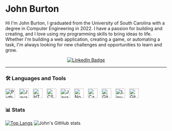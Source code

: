 # John Burton

Hi I'm John Burton, I graduated from the University of South Carolina with a degree in Computer Engineering in 2022. I have a passion for building and creating, and I love using my programming skills to bring ideas to life. Whether I'm building a web application, creating a game, or automating a task, I'm always looking for new challenges and opportunities to learn and grow.


<div align="center">   
    <a href="https://www.linkedin.com/in/johnburton0517/">
      <img src="https://img.shields.io/badge/LinkedIn-blue?style=for-the-badge&logo=linkedin&logoColor=white" alt="LinkedIn Badge"/>
    </a>
</div>

---

### :hammer_and_wrench: Languages and Tools
<img align="left" alt="Python" width="30px" style="padding-right:10px;" src="https://cdn.jsdelivr.net/gh/devicons/devicon/icons/python/python-plain.svg" />
<img align="left" alt="Java" width="30px" style="padding-right:10px;" src="https://cdn.jsdelivr.net/gh/devicons/devicon/icons/java/java-original.svg"/>
<img align="left" alt="HTML" width="30px" style="padding-right:10px;" src="https://cdn.jsdelivr.net/gh/devicons/devicon/icons/html5/html5-plain.svg" />
<img align="left" alt="CSS" width="30px" style="padding-right:10px;" src="https://cdn.jsdelivr.net/gh/devicons/devicon/icons/css3/css3-plain.svg" />
<img align="left" alt="JavaScript" width="30px" style="padding-right:10px;" src="https://cdn.jsdelivr.net/gh/devicons/devicon/icons/javascript/javascript-plain.svg" />
<img align="left" alt="NodeJS" width="30px" style="padding-right:10px;" src="https://cdn.jsdelivr.net/gh/devicons/devicon/icons/nodejs/nodejs-original.svg" />
<img align="left" alt="C++" width="30px" style="padding-right:10px;" src="https://cdn.jsdelivr.net/gh/devicons/devicon/icons/cplusplus/cplusplus-line.svg" />
<img align="left" alt="Git" width="30px" style="padding-right:10px;" src="https://cdn.jsdelivr.net/gh/devicons/devicon/icons/git/git-original.svg" />
<img align="left" alt="Linux" width="30px" style="padding-right:10px;" src="https://cdn.jsdelivr.net/gh/devicons/devicon/icons/linux/linux-original.svg" />
<img align="left" alt="GitHub" width="30px" style="padding-right:10px;" src="https://cdn.jsdelivr.net/gh/devicons/devicon/icons/github/github-original.svg" />
<br />

#

### 📊 Stats
[![Top Langs](https://github-readme-stats.vercel.app/api/top-langs/?username=johnburton0517&layout=compact)](https://github.com/anuraghazra/github-readme-stats)
![John's GitHub stats](https://github-readme-stats.vercel.app/api?username=johnburton0517&show_icons=true&theme=buefy)

#
<!--### 💻 Projects
[![Portfolio Website](https://github-readme-stats.vercel.app/api/pin/?username=johnburton0517&repo=personal_portfolio)](https://github.com/jo<!--ite](https://github-readme-stats.vercel.app/api/pin/?username=johnburton0517&repo=Terminal_Site)](https://github.com/johnburton0517/Terminal_Site)
[![Tic Tac Toe](https://github-readme-stats.vercel.app/api/pin/?username=johnburton0517&repo=TicTacToe_Javascript)](https://github.com/johnburton0517/TicTacToe_Javascript)
[![Racing Game](https://github-readme-stats.vercel.app/api/pin/?username=johnburton0517&repo=RacingGame)](https://github.com/johnburton0517/RacingGame)-->

